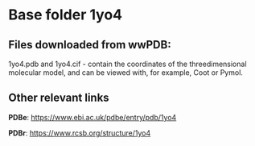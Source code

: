 # Base folder 1yo4

## Files downloaded from wwPDB:

1yo4.pdb and 1yo4.cif - contain the coordinates of the threedimensional molecular model, and can be viewed with, for example, Coot or Pymol.


## Other relevant links 
**PDBe**:  https://www.ebi.ac.uk/pdbe/entry/pdb/1yo4
 
**PDBr**: https://www.rcsb.org/structure/1yo4 
